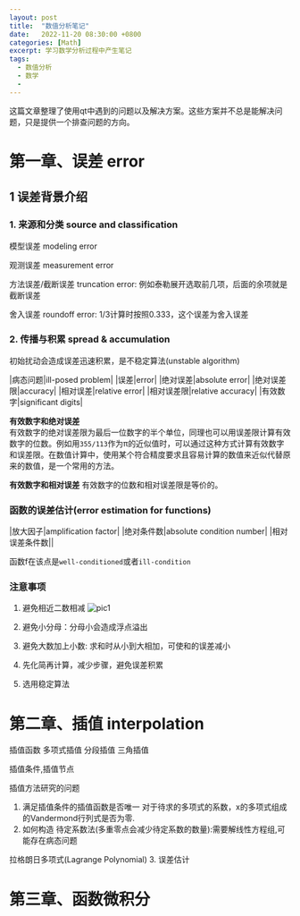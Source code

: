 ```yaml
---
layout: post
title:  "数值分析笔记"
date:   2022-11-20 08:30:00 +0800
categories: [Math]
excerpt: 学习数学分析过程中产生笔记
tags:
  - 数值分析 
  - 数学
  - 
---
```


这篇文章整理了使用qt中遇到的问题以及解决方案。这些方案并不总是能解决问题，只是提供一个排查问题的方向。

# 第一章、误差 error

## 1 误差背景介绍

### 1. 来源和分类 source and classification

模型误差 modeling error

观测误差 measurement error

方法误差/截断误差 truncation error: 例如泰勒展开选取前几项，后面的余项就是截断误差

舍入误差 roundoff error: 1/3计算时按照0.333，这个误差为舍入误差

### 2. 传播与积累 spread & accumulation
初始扰动会造成误差迅速积累，是不稳定算法(unstable algorithm)

|病态问题|ill-posed problem|
|误差|error|
|绝对误差|absolute error|
|绝对误差限|accuracy|
|相对误差|relative error|
|相对误差限|relative accuracy|
|有效数字|significant digits|

**有效数字和绝对误差**  
有效数字的绝对误差限为最后一位数字的半个单位，同理也可以用误差限计算有效数字的位数。例如用`355/113`作为π的近似值时，可以通过这种方式计算有效数字和误差限。在数值计算中，使用某个符合精度要求且容易计算的数值来近似代替原来的数值，是一个常用的方法。

**有效数字和相对误差**
有效数字的位数和相对误差限是等价的。

### 函数的误差估计(error estimation for functions)
|放大因子|amplification factor|
|绝对条件数|absolute condition number|
|相对误差条件数||

函数f在该点是`well-conditioned`或者`ill-condition`

### 注意事项
1. 避免相近二数相减
![pic1](/assets/images/posts/数值分析/01.jpg)

2. 避免小分母：分母小会造成浮点溢出

3. 避免大数加上小数: 求和时从小到大相加，可使和的误差减小

4. 先化简再计算，减少步骤，避免误差积累

5. 选用稳定算法

# 第二章、插值 interpolation

插值函数
多项式插值
分段插值
三角插值

插值条件,插值节点

插值方法研究的问题
1. 满足插值条件的插值函数是否唯一
对于待求的多项式的系数，x的多项式组成的Vandermond行列式是否为零.
2. 如何构造
待定系数法(多重零点会减少待定系数的数量):需要解线性方程组,可能存在病态问题

拉格朗日多项式(Lagrange Polynomial)
3. 误差估计




# 第三章、函数微积分